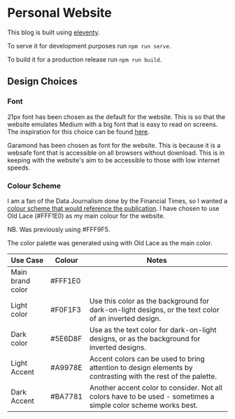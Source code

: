 # Personal Website

This blog is built using [eleventy](https://www.11ty.io/docs/).

To serve it for development purposes run `npm run serve`.

To build it for a production release run `npm run build`.

## Design Choices

### Font

21px font has been chosen as the default for the website. This is so that the website emulates Medium with a big font that is easy to read on screens. The inspiration for this choice can be found [here](https://learnui.design/blog/mobile-desktop-website-font-size-guidelines.html).

Garamond has been chosen as font for the website. This is because it is a websafe font that is accessible on all browsers without download. This is in keeping with the website's aim to be accessible to those with low internet speeds. 

### Colour Scheme

I am a fan of the Data Journalism done by the Financial Times, so I wanted a [colour scheme that would reference the publication](https://www.schemecolor.com/financial-times-web-site.php). I have chosen to use Old Lace (#FFF1E0) as my main colour for the website. 

NB. Was previously using #FFF9F5.

The color palette was generated using [](http://colormind.io/bootstrap/) with Old Lace as the main color. 

|Use Case|Colour|Notes|
--- | --- | ---
|Main brand color|#FFF1E0||
|Light color|#F0F1F3|Use this color as the background for dark-on-light designs, or the text color of an inverted design.|
|Dark color|#5E6D8F|Use as the text color for dark-on-light designs, or as the background for inverted designs.|
|Light Accent|#A9978E|Accent colors can be used to bring attention to design elements by contrasting with the rest of the palette.|
|Dark Accent|#BA7781|Another accent color to consider. Not all colors have to be used - sometimes a simple color scheme works best.|

